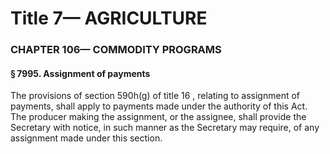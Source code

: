 
# Title 7— AGRICULTURE
### CHAPTER 106— COMMODITY PROGRAMS
#### § 7995. Assignment of payments

The provisions of section 590h(g) of title 16 , relating to assignment of payments, shall apply to payments made under the authority of this Act. The producer making the assignment, or the assignee, shall provide the Secretary with notice, in such manner as the Secretary may require, of any assignment made under this section.
